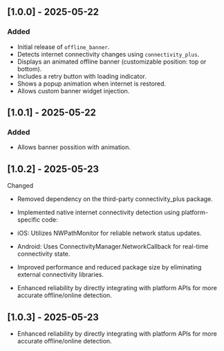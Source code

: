 ## [1.0.0] - 2025-05-22

### Added
- Initial release of `offline_banner`.
- Detects internet connectivity changes using `connectivity_plus`.
- Displays an animated offline banner (customizable position: top or bottom).
- Includes a retry button with loading indicator.
- Shows a popup animation when internet is restored.
- Allows custom banner widget injection.

## [1.0.1] - 2025-05-22

### Added

- Allows banner possition with animation.

## [1.0.2] - 2025-05-23
Changed
- Removed dependency on the third-party connectivity_plus package.

- Implemented native internet connectivity detection using platform-specific code:

- iOS: Utilizes NWPathMonitor for reliable network status updates.

- Android: Uses ConnectivityManager.NetworkCallback for real-time connectivity state.

- Improved performance and reduced package size by eliminating external connectivity libraries.

- Enhanced reliability by directly integrating with platform APIs for more accurate offline/online detection.

## [1.0.3] - 2025-05-23
- Enhanced reliability by directly integrating with platform APIs for more accurate offline/online detection.

